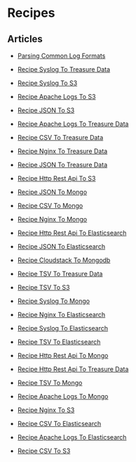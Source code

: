 # Recipes


## Articles

-   [Parsing Common Log Formats](/articles/common-log-formats.md)


-   [Recipe Syslog To Treasure Data](/articles/recipe-syslog-to-treasure-data.md)


-   [Recipe Syslog To S3](/articles/recipe-syslog-to-s3.md)


-   [Recipe Apache Logs To S3](/articles/recipe-apache-logs-to-s3.md)


-   [Recipe JSON To S3](/articles/recipe-json-to-s3.md)


-   [Recipe Apache Logs To Treasure
    Data](/articles//articles/recipe-apache-logs-to-treasure-data.md)


-   [Recipe CSV To Treasure
    Data](/articles//articles/recipe-csv-to-treasure-data.md)


-   [Recipe Nginx To Treasure
    Data](/articles//articles/recipe-nginx-to-treasure-data.md)


-   [Recipe JSON To Treasure
    Data](/articles//articles/recipe-json-to-treasure-data.md)


-   [Recipe Http Rest Api To
    S3](/articles//articles/recipe-http-rest-api-to-s3.md)


-   [Recipe JSON To Mongo](/articles/recipe-json-to-mongo.md)


-   [Recipe CSV To Mongo](/articles/recipe-csv-to-mongo.md)


-   [Recipe Nginx To Mongo](/articles/recipe-nginx-to-mongo.md)


-   [Recipe Http Rest Api To
    Elasticsearch](/articles//articles/recipe-http-rest-api-to-elasticsearch.md)


-   [Recipe JSON To
    Elasticsearch](/articles//articles/recipe-json-to-elasticsearch.md)


-   [Recipe Cloudstack To
    Mongodb](/articles//articles/recipe-cloudstack-to-mongodb.md)


-   [Recipe TSV To Treasure
    Data](/articles//articles/recipe-tsv-to-treasure-data.md)


-   [Recipe TSV To S3](/articles/recipe-tsv-to-s3.md)


-   [Recipe Syslog To Mongo](/articles/recipe-syslog-to-mongo.md)


-   [Recipe Nginx To
    Elasticsearch](/articles//articles/recipe-nginx-to-elasticsearch.md)


-   [Recipe Syslog To
    Elasticsearch](/articles//articles/recipe-syslog-to-elasticsearch.md)


-   [Recipe TSV To
    Elasticsearch](/articles//articles/recipe-tsv-to-elasticsearch.md)


-   [Recipe Http Rest Api To
    Mongo](/articles//articles/recipe-http-rest-api-to-mongo.md)


-   [Recipe Http Rest Api To Treasure
    Data](/articles//articles/recipe-http-rest-api-to-treasure-data.md)


-   [Recipe TSV To Mongo](/articles/recipe-tsv-to-mongo.md)


-   [Recipe Apache Logs To
    Mongo](/articles//articles/recipe-apache-logs-to-mongo.md)


-   [Recipe Nginx To S3](/articles/recipe-nginx-to-s3.md)


-   [Recipe CSV To
    Elasticsearch](/articles//articles/recipe-csv-to-elasticsearch.md)


-   [Recipe Apache Logs To
    Elasticsearch](/articles//articles/recipe-apache-logs-to-elasticsearch.md)


-   [Recipe CSV To S3](/articles/recipe-csv-to-s3.md)

